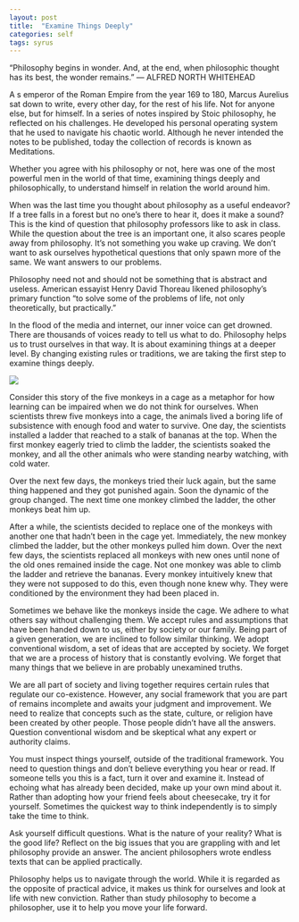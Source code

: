 ```yaml
---
layout: post
title:  "Examine Things Deeply"
categories: self
tags: syrus
---
```


“Philosophy begins in wonder. And, at the end, when philosophic thought has its best, the wonder remains.”
— ALFRED NORTH WHITEHEAD

A s emperor of the Roman Empire from the year 169 to 180, Marcus Aurelius sat down to write, every other day, for the rest of his life. Not for anyone else, but for himself. In a series of notes inspired by Stoic philosophy, he reflected on his challenges. He developed his personal operating system that he used to navigate his chaotic world. Although he never intended the notes to be published, today the collection of records is known as Meditations.

Whether you agree with his philosophy or not, here was one of the most powerful men in the world of that time, examining things deeply and philosophically, to understand himself in relation the world around him.

When was the last time you thought about philosophy as a useful endeavor? If a tree falls in a forest but no one’s there to hear it, does it make a sound? This is the kind of question that philosophy professors like to ask in class. While the question about the tree is an important one, it also scares people away from philosophy. It’s not something you wake up craving. We don’t want to ask ourselves hypothetical questions that only spawn more of the same. We want answers to our problems.

Philosophy need not and should not be something that is abstract and useless. American essayist Henry David Thoreau likened philosophy’s primary function “to solve some of the problems of life, not only theoretically, but practically.”

In the flood of the media and internet, our inner voice can get drowned. There are thousands of voices ready to tell us what to do. Philosophy helps us to trust ourselves in that way. It is about examining things at a deeper level. By changing existing rules or traditions, we are taking the first step to examine things deeply.

<img src="http://note.link.com.de/media/examine-things-deeply.jpg" />

Consider this story of the five monkeys in a cage as a metaphor for how learning can be impaired when we do not think for ourselves. When scientists threw five monkeys into a cage, the animals lived a boring life of subsistence with enough food and water to survive. One day, the scientists installed a ladder that reached to a stalk of bananas at the top. When the first monkey eagerly tried to climb the ladder, the scientists soaked the monkey, and all the other animals who were standing nearby watching, with cold water.

Over the next few days, the monkeys tried their luck again, but the same thing happened and they got punished again. Soon the dynamic of the group changed. The next time one monkey climbed the ladder, the other monkeys beat him up.

After a while, the scientists decided to replace one of the monkeys with another one that hadn’t been in the cage yet. Immediately, the new monkey climbed the ladder, but the other monkeys pulled him down. Over the next few days, the scientists replaced all monkeys with new ones until none of the old ones remained inside the cage. Not one monkey was able to climb the ladder and retrieve the bananas. Every monkey intuitively knew that they were not supposed to do this, even though none knew why. They were conditioned by the environment they had been placed in.

Sometimes we behave like the monkeys inside the cage. We adhere to what others say without challenging them. We accept rules and assumptions that have been handed down to us, either by society or our family. Being part of a given generation, we are inclined to follow similar thinking. We adopt conventional wisdom, a set of ideas that are accepted by society. We forget that we are a process of history that is constantly evolving. We forget that many things that we believe in are probably unexamined truths.

We are all part of society and living together requires certain rules that regulate our co-existence. However, any social framework that you are part of remains incomplete and awaits your judgment and improvement. We need to realize that concepts such as the state, culture, or religion have been created by other people. Those people didn’t have all the answers. Question conventional wisdom and be skeptical what any expert or authority claims.

You must inspect things yourself, outside of the traditional framework. You need to question things and don’t believe everything you hear or read. If someone tells you this is a fact, turn it over and examine it. Instead of echoing what has already been decided, make up your own mind about it. Rather than adopting how your friend feels about cheesecake, try it for yourself. Sometimes the quickest way to think independently is to simply take the time to think.

Ask yourself difficult questions. What is the nature of your reality? What is the good life? Reflect on the big issues that you are grappling with and let philosophy provide an answer. The ancient philosophers wrote endless texts that can be applied practically.

Philosophy helps us to navigate through the world. While it is regarded as the opposite of practical advice, it makes us think for ourselves and look at life with new conviction. Rather than study philosophy to become a philosopher, use it to help you move your life forward.